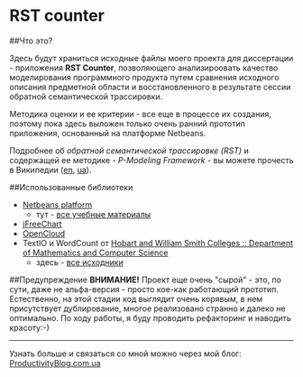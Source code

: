 # RST counter

##Что это?

Здесь будут храниться исходные файлы моего проекта для диссертации - приложения **RST Counter**, позволяющего анализироовать качество моделирования программного продукта путем сравнения исходного описания предметной области и восстановленного в результате сессии обратной семантической трассировки.

Методика оценки и ее критерии - все еще в процессе их создания, поэтому пока здесь выложен только очень ранний прототип приложения, основанный на платформе Netbeans.

Подробнее об *обратной семантической трассировке (RST)* и содержащей ее методике - *P-Modeling Framework* - вы можете прочесть в Википедии ([en], [ua]).

[en]: https://en.wikipedia.org/wiki/P-Modeling_Framework
[ua]: https://uk.wikipedia.org/wiki/P-modeling

##Использованные библиотеки
* [Netbeans platform] 
  * тут - [все учебные материалы]
* [jFreeChart]
* [OpenCloud]
* TextIO и WordCount от [Hobart and William Smith Colleges :: Department of Mathematics and Computer Science] 
  * здесь - [все исходники]

##Предупреждение
**ВНИМАНИЕ!** Проект еще очень "сырой" - это, по сути, даже не альфа-версия - просто кое-как работающий прототип. Естественно, на этой стадии код выглядит очень корявым, в нем присутствует дублирование, многое реализовано странно и далеко не оптимально. По ходу работы, я буду проводить рефакторинг и наводить красоту:-)

___
Узнать больше и связаться со мной можно через мой блог: [ProductivityBlog.com.ua]

[Netbeans platform]: https://netbeans.org/features/platform/
[все учебные материалы]: https://netbeans.org/kb/trails/platform_ru.html
[jFreeChart]: http://www.jfree.org/jfreechart/
[OpenCloud]: http://grepcode.com/snapshot/repo1.maven.org/maven2/org.mcavallo/opencloud/0.3
[Hobart and William Smith Colleges :: Department of Mathematics and Computer Science]: http://math.hws.edu/
[все исходники]: http://math.hws.edu/javanotes/source/
[ProductivityBlog.com.ua]: http://productivityblog.com.ua/

